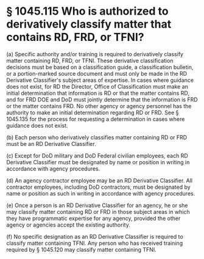 # § 1045.115   Who is authorized to derivatively classify matter that contains RD, FRD, or TFNI?

(a) Specific authority and/or training is required to derivatively classify matter containing RD, FRD, or TFNI. These derivative classification decisions must be based on a classification guide, a classification bulletin, or a portion-marked source document and must only be made in the RD Derivative Classifier's subject areas of expertise. In cases where guidance does not exist, for RD the Director, Office of Classification must make an initial determination that information is RD or that the matter contains RD, and for FRD DOE and DoD must jointly determine that the information is FRD or the matter contains FRD. No other agency or agency personnel has the authority to make an initial determination regarding RD or FRD. See § 1045.135 for the process for requesting a determination in cases where guidance does not exist.


(b) Each person who derivatively classifies matter containing RD or FRD must be an RD Derivative Classifier.


(c) Except for DoD military and DoD Federal civilian employees, each RD Derivative Classifier must be designated by name or position in writing in accordance with agency procedures.


(d) An agency contractor employee may be an RD Derivative Classifier. All contractor employees, including DoD contractors, must be designated by name or position as such in writing in accordance with agency procedures.


(e) Once a person is an RD Derivative Classifier for an agency, he or she may classify matter containing RD or FRD in those subject areas in which they have programmatic expertise for any agency, provided the other agency or agencies accept the existing authority.


(f) No specific designation as an RD Derivative Classifier is required to classify matter containing TFNI. Any person who has received training required by § 1045.120 may classify matter containing TFNI.




